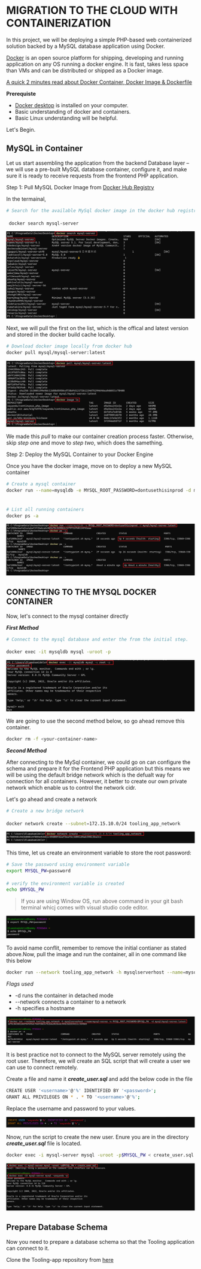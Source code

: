 # MIGRATION TO THE СLOUD WITH CONTAINERIZATION

In this project, we will be deploying a simple PHP-based web containerized solution backed by a MySQL database application using Docker.

[Docker](https://docs.docker.com/get-started/overview/) is an open source platform for shipping, developing and running application on any OS running a docker engine. It is fast, takes less space than VMs and can be distributed or shipped as a Docker image.

[A quick 2 minutes read about Docker Container, Docker Image & Dockerfile](https://dev.to/oayanda/getting-started-docker-container-docker-image-dockerfile-2oj9)

**Prerequiste**

- [Docker desktop](https://docs.docker.com/desktop/) is installed on your computer.
- Basic understanding of docker and containers.
- Basic Linux understanding will be helpful.

Let's Begin.

## MySQL in Container

Let us start assembling the application from the backend Database layer – we will use a pre-built MySQL database container, configure it, and make sure it is ready to receive requests from the frontend PHP application.

Step 1: Pull MySQL Docker Image from [Docker Hub Registry](https://hub.docker.com/)

In the termainal, 

```bash
# Search for the available MySql docker image in the docker hub registry
 
 docker search mysql-server
 ```

 ![docker search](./images/1.png)

Next, we will pull the first on the list, which is the offical and latest version and stored in the docker build cache locally.

```bash
# Download docker image locally from docker hub
docker pull mysql/mysql-server:latest
```

![docker image pull](./images/2.png)

We made this *pull* to make our container creation process faster. Otherwise, skip *step on*e and move to *step two*, which does the samething.

Step 2: Deploy the MySQL Container to your Docker Engine

Once you have the docker image, move on to deploy a new MySQL container

```bash
# Create a mysql container
docker run --name=mysqldb -e MYSQL_ROOT_PASSWORD=dontusethisinprod -d mysql/mysql-server:latest


# List all running containers
docker ps -a
```

![Mysql container](./images/3.png)

## CONNECTING TO THE MYSQL DOCKER CONTAINER

Now, let's connect to the mysql container directly

_**First Method**_

```bash
# Connect to the mysql database and enter the from the initial step.

docker exec -it mysqldb mysql -uroot -p
```

![mysql](./images/4.png)

We are going to use the second method below, so go ahead remove this container.

```bash
docker rm -f <your-container-name>
```

**_Second Method_**

After connecting to the MySql container, we could go on can configure the schema and prepare it for the Frontend PHP application but this means we will be using the default bridge network which is the defualt way for connection for all containers. However, it better to create our own private network which enable us to control the network cidr.

Let's go ahead and create a network

```bash
# Create a new bridge network

docker network create --subnet=172.15.10.0/24 tooling_app_network
```

![private](./images/5.png)

This time, let us create an environment variable to store the root password:

```bash
# Save the password using environment variable
export MYSQL_PW=password

# verify the environment variable is created
echo $MYSQL_PW
```

> If you are using Window OS, run above command in your git bash terminal whicj comes with visual studio code editor.

![private](./images/6.png)

To avoid name conflit, remember to remove the initial contianer as stated above.Now, pull the image and run the container, all in one command like this below

```bash
docker run --network tooling_app_network -h mysqlserverhost --name=mysql-server -e MYSQL_ROOT_PASSWORD=$MYSQL_PW  -d mysql/mysql-server:latest
```

_Flags used_

- -d runs the container in detached mode
- --network connects a container to a network
- -h specifies a hostname

![private](./images/7.png)

It is best practice not to connect to the MySQL server remotely using the root user. Therefore, we will create an SQL script that will create a user we can use to connect remotely.

Create a file and name it ***create_user.sql*** and add the below code in the file

 ```bash
 CREATE USER '<username>'@'%' IDENTIFIED BY '<password>'; 
 GRANT ALL PRIVILEGES ON * . * TO '<username>'@'%';
 ```

 Replace the username and password to your values.

![private](./images/script.png)

Nnow, run the script to create the new user. Enure you are in the directory ***create_user.sql*** file is located.  

```bash
docker exec -i mysql-server mysql -uroot -p$MYSQL_PW < create_user.sql
```
![private](./images/8.png)

## Prepare Database Schema

Now you need to prepare a database schema so that the Tooling application can connect to it.

Clone the Tooling-app repository from [here](https://github.com/oayanda/tooling-1)
